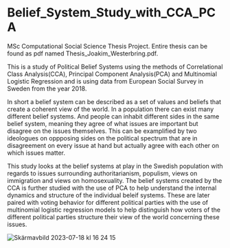 # Belief_System_Study_with_CCA_PCA 

MSc Computational Social Science Thesis Project. Entire thesis can be found as pdf named Thesis_Joakim_Westerbring.pdf.

This is a study of Political Belief Systems using the methods of Correlational Class Analysis(CCA), Principal Component Analysis(PCA) and Multinomial Logistic Regression and is using data from European Social Survey in Sweden from the year 2018. 

In short a belief system can be described as a set of values and beliefs that create a coherent view of the world. In a population there can exist many different belief systems. And people can inhabit different sides in the same belief system, meaning they agree of what issues are important but disagree on the issues themselves. This can be examplified by two ideologues on oppposing sides on the political spectrum that are in disagreement on every issue at hand but actually agree with each other on which issues matter.

This study looks at the belief systems at play in the Swedish population with regards to issues surrounding authoritarianism, populism, views on immigration and views on homosexuality. The belief systems created by the CCA is further studied with the use of PCA to help understand the internal dynamics and structure of the individual beleif systems. These are later paired with voting behavior for different political parties with the use of multinomial logistic regression models to help distinguish how voters of the different political parties structure their view of the world concerning these issues.



![Skärmavbild 2023-07-18 kl  16 24 15](https://github.com/JoakimWe/Belief_System_Study_with_CCA_PCA/assets/120380560/c34a6648-24e3-4e7d-b75e-032458986dcc)

